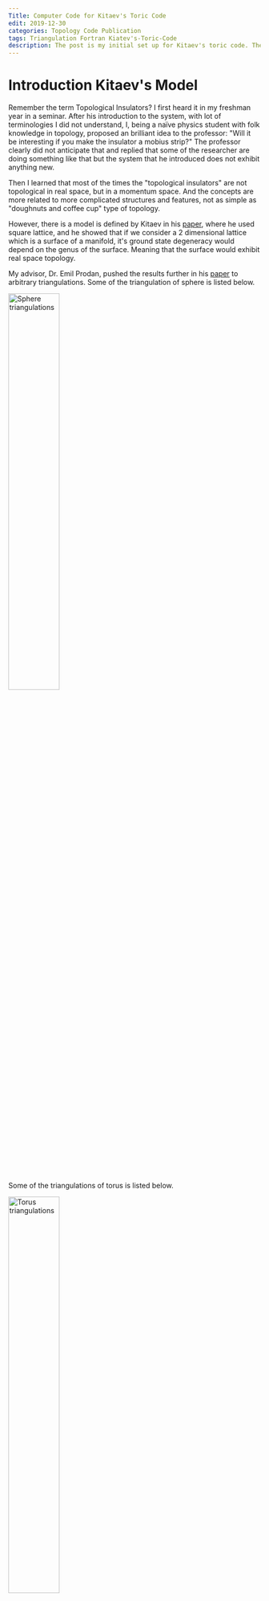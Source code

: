 ```yaml
---
Title: Computer Code for Kitaev's Toric Code
edit: 2019-12-30
categories: Topology Code Publication
tags: Triangulation Fortran Kiatev's-Toric-Code
description: The post is my initial set up for Kitaev's toric code. The work is published on arXiv
---
```


$$
\newcommand{\id}{\mathrm{id}}
\newcommand{\E}{\mathcal E}
\newcommand{\ind}{\mathrm{ind}}
$$

# Introduction Kitaev's Model

Remember the term Topological Insulators? I first heard it in my freshman year in a seminar. After his introduction to the system, with lot of terminologies I did not understand, I, being a naïve physics student with folk knowledge in topology, proposed an brilliant idea to the professor: "Will it be interesting if you make the insulator a mobius strip?" The professor clearly did not anticipate that and replied that some of the researcher are doing something like that but the system that he introduced does not exhibit anything new. 

Then I learned that most of the times the "topological insulators" are not topological in real space, but in a momentum space. And the concepts are more related to more complicated structures and features, not as simple as "doughnuts and coffee cup" type of topology. 

However, there is a model is defined by Kitaev in his [paper](https://arxiv.org/abs/quant-ph/9707021), where he used square lattice, and he showed that if we consider a 2 dimensional lattice which is a surface of a manifold, it's ground state degeneracy would depend on the genus of the surface. Meaning that the surface would exhibit real space topology. 

My advisor, Dr. Emil Prodan, pushed the results further in his [paper](https://arxiv.org/abs/1907.09898) to arbitrary triangulations. Some of the triangulation of sphere is listed below.

<img src="https://raw.githubusercontent.com/yk-liu/yk-liu.github.io/master/_posts/2019-12-30-Computer-Code-for-Toric-Code/assets/Sphere_triangulations.png" alt="Sphere triangulations" width="45%">

Some of the triangulations of torus is listed below.

<img src="https://raw.githubusercontent.com/yk-liu/yk-liu.github.io/master/_posts/2019-12-30-Computer-Code-for-Toric-Code/assets/Torus_triangulations.png" alt="Torus triangulations" width="45%">

What is interesting is that all the ground state's degeneracy is independent of actual triangulation, but dependent of the genus of the system.

# Definition of the Model

We want to study the sum over tensor products
$$
\sum_{x,y}\id\otimes\id \otimes \cdots \otimes\id\otimes A^x\otimes\id\otimes \cdots \otimes\id\otimes A^y\otimes\id\otimes \cdots \id\otimes\id
$$

The tensor product can be grouped as such

$$
(\id\otimes\id \otimes \cdots \otimes\id)\otimes A^x\otimes (\id\otimes \cdots \otimes\id) \otimes A^y\otimes (\id\otimes \cdots \id\otimes\id)
$$


# Analytical Formula


The rule for matrix elements’ tensor product is just

$$
E^{(n)}_{i,j} \otimes E^{(m)}_{k,l} = E^{{mn}}_{(i -1)m+k,(j-1)m +l}
$$

The notation $E^{n}$ is to be interpreted as a matrix elements of dimension $n$ by $n$. 

Then we have the distributivity of tensor products

$$
(A+B)\otimes (C+D) = A\otimes C+A\otimes D+B\otimes C + B\otimes D
$$


That means

$$
\begin{align}
&\id^{n_1} \otimes A^{2} \otimes
\id^{n_2} \otimes A^{1} \otimes
\cdots\otimes
\id^{n_K} \otimes A^{Q} \otimes
\id^{n_K+1} 
\\
&=
\left(\sum_{i_1,j_1}^{n_1} E^{n_1}_{i_1,j_1}\delta_{i_1,j_1} \right)\otimes \left( \sum_{k_1,l_1}^{n} A_{k_1,l_1} E^{n}_{k_1,l_1}\right) \otimes  \left(\sum_{i_2,j_2}^{n_2} E^{n_2}_{i_2,j_2}\delta_{i_2,j_2} \right)\otimes \cdots\\
&=
\left(\sum_{i_1,j_1}^{n_1}\sum_{k_1,l_1}^{n} \delta_{i_1,j_1} E^{n_1}_{i_1,j_1}\otimes A_{k_1,l_1} E^{n}_{k_1,l_1}\right) \otimes  \left(\sum_{i_2,j_2}^{n_2} \delta_{i_2,j_2} E^{n_2}_{i_2,j_2} \right)\otimes \cdots
\\
&=
\left(\sum_{i_1,j_1}^{n_1}\sum_{k_1,l_1}^{n} A_{k_1,l_1}\delta_{i_1,j_1} E^{n_1n}_{n(i_1-1)+k_1,n(j_1-1)+l_1}\right) \otimes  \left(\sum_{i_2,j_2}^{n_2} \delta_{i_2,j_2} E^{n_2}_{i_2,j_2} \right)\otimes \cdots\\
&=
\left(\sum_{i_1,j_1}^{n_1}\sum_{k_1,l_1}^{n}\sum_{i_2,j_2}^{n_2} A_{k_1,l_1}\delta_{i_1,j_1}  \delta_{i_2,j_2}E^{n_1n}_{n(i_1-1)+k_1,n(j_1-1)+l_1} \otimes  E^{n_2}_{i_2,j_2} \right)\otimes \cdots\\
&=
\left(\sum_{i_1,j_1}^{n_1}\sum_{k_1,l_1}^{n}\sum_{i_2,j_2}^{n_2} A_{k_1,l_1}\delta_{i_1,j_1}  \delta_{i_2,j_2}E^{n_1nn_2}_{n_2\left(n(i_1-1)+k_1-1\right)+i_2,n_2(n(j_1-1)+l_1-1)+j_2} \ \right)\otimes \cdots\\
\end{align}
$$

Hence we have

$$
\begin{align}
&\id^{n_1} \otimes A^{2} \otimes
\id^{n_2} \otimes A^{1} \otimes
\cdots\otimes
\id^{n_K} \otimes A^{Q} \otimes
\id^{n_K+1} 
\\
&=
\left(\sum_{i_1,j_1}^{n_1}\sum_{k_1,l_1}^{n}\sum_{i_2,j_2}^{n_2} A_{k_1,l_1}\delta_{i_1,j_1}  \delta_{i_2,j_2}E^{n_1nn_2}_{n_2\left(n(i_1-1)+k_1-1\right)+i_2,n_2(n(j_1-1)+l_1-1)+j_2} \ \right)\otimes \cdots\\
&=
\left(\sum_{i_1}^{n_1}\sum_{i_2}^{n_2} \sum_{k_1,l_1}^{n}A_{k_1,l_1}E^{n_1nn_2}_{n_2\left(n(i_1-1)+k_1-1\right)+i_2,n_2(n(i_1-1)+l_1-1)+i_2} \ \right)\otimes \cdots\\
&=
\left(\sum_{i_1}^{n_1}\sum_{i_2}^{n_2} \sum_{k_1,l_1}^{n}\sum_{k_2,l_2}^{n}A_{k_1,l_1}A_{k_2,l_2}E^{n_1nn_2n}_{n(n_2\left(n(i_1-1)+k_1-1\right)+i_2-1)+k_2,n(n_2(n(i_1-1)+l_1-1)+i_2-1)+l_2} \ \right)\otimes \cdots\\
&=
\left(\sum_{i_1}^{n_1}\sum_{i_2}^{n_2} \sum_{i_3}^{n_3} \sum_{k_1,l_1}^{n} \sum_{k_2,l_2}^{n} A_{k_1,l_1}A_{k_2,l_2}E^{n_1nn_2nn_3}_{n_3(n(n_2\left(n(i_1-1)+k_1-1\right)+i_2-1)+k_2-1)+i_3,n_3(n(n_2(n(i_1-1)+l_1-1)+i_2-1)+l_2-1)+i_3} \ \right)\otimes \cdots\\
\end{align}
$$

We can see that the indices of $E$ are

$$
i_1\\
n(i_1-1)+k_1\\
n_2(n(i_1-1)+k_1-1)+i_2\\
n(n_2(n(i_1-1)+k_1-1)+i_2-1)+k_2\\
n_3(n(n_2(n(i_1-1)+k_1-1)+i_2-1)+k_2-1)+i_3
$$

organizing the last term,

$$
\begin{align}
&n_3(n(n_2(n(i_1-1)+k_1-1)+i_2-1)+k_2-1)+i_3\\
&=n_3nn_2ni_1+n_3nn_2k_1+n_3ni_2+n_3k_2+i_3-n_3nn_2n-n_3nn_2-n_3n-n_3\\
&=n_3nn_2n(i_1+n^{-1}k_1-1-n^{-1})+n_3n(i_2+n^{-1}k_2-1-n^{-1})+i_3\\
\end{align}
$$

we know from induction,

$$
\begin{align}
\ind(i,k)&=\sum_{r=1}^{Q}\left(\prod_{s=Q}^{r+1}n_s n\right)i_r
     +\sum_{r=1}^{Q}\left(\prod_{s=Q}^{r+1}n_s n\right)n^{-1}k_r
     -\sum_{r=1}^{Q}\left(\prod_{s=Q}^{r+1}n_s n\right)(1+n^{-1})
\\
&=\sum_{r=1}^{Q}\left(\prod_{s=Q}^{r+1}n_s n\right)(i_r+n^{-1}k_r-1-n^{-1})
\\
&=\sum_{r=1}^{Q}\left(\prod_{s=Q}^{r+1}n_s n\right)(i_r+(k_r-1)/n-1)
\end{align}
$$

Then we can find

$$
\underbrace{\sum_{i_1}^{n_1}\sum_{i_2}^{n_2}\cdots \sum_{i_{Q+1}}^{n_{Q+1}}}
\underbrace{\sum_{k_1,l_1}^{n}\cdots \sum_{k_K,l_K}^{n}} 
A_{k_1,l_1}A_{k_2,l_2}\cdots A_{k_Q,l_Q}
E^{n^{Q}n_1n_2\cdots n_Q}_{\ind(i,k),\ind(i,l)}\\
$$

# The codes for one configuration

The code would be 

```fortran
do i(1)=1,n(1)
 do i(2)=1,n(2)
  ...
   do i(Q+1)=1,n(Q+1)
   !end of sum over identities depth=Q+1
    do k(1)=1,n
    do l(1)=1,n
     do k(2)=1,n
     do l(2)=1,n
      ...
      ...
       do k(Q)=1,n
       do l(Q)=1,n
       ! end of sum over A's depth=3Q+1
       
        ! generate indices and product of A's
        ind1=0; ind2=0
        prod=1; prodA=1
        do r=1,Q
         do s=r+1,Q ! if r+1.gt.Q, there will be no loop here
          prod = prod*n(s)*n0
         end do
         ind1 = ind1+prod*(i(r)+(k(r)-1)/(n0+0d0)-1)
         ind2 = ind2+prod*(i(r)+(l(r)-1)/(n0+0d0)-1)
         prodA = prodA*A(r,k(r),l(r))
        end do
      
        H(ind1,ind2) = H(ind1,ind2)+prodA
       end do
       end do
      ...
      ...
     end do
     end do
    end do
    end do
    !closure of sum over A's
   end do
  ...
 end do
end do
!closure of sum over indetities
       
```

The problem of the above code is that the number of non-trivial operators $Q$ is **hard coded** and cannot be changed by simply changing $Q=Q+1$. 

# Possible problems of the codes

## The code is too deep

The above code for generating one term of the Hamiltonian needs to be put inside of a loop for generating "configurations" of $n_i$'s, resulting the loop being too deeply nested.

```fortran
do loopn=0,2**L
 ! generate a binary string of length L that has Q 1's in it.
 proc=0
 bin=0
 do i=1,L
  bin(i)=mod((loopn-proc)/2**(i-1),2) 
  proc = proc+bin(i)*2**(i-1)
  if(sum(bin).gt.Q) go to 111 
  ! if there are more than Q 1's we will 
  ! abort this binary conversion and further calculation
 end do
 
 ! generate the n(i)'s according to the binary string
 i=1
 do j=1,L
  if (bin(j).eq.1) then
   n(i) = n0**j
   i=i+1
  end if
 end do
 
 ! current loop depth 1
 ! current loop = 2**L
 
 ! code for generating one configuration 
 ! loop depth 3Q+3
 ! loop = n0**(2*Q)*n0**(L-Q)*(much less than 2**L)
 
 
 111 continue
end do
! Hamiltonian is generated
```

This can be solved by 

## The number $Q$ is hard-coded

The loop

```fortran
do i(1)=1,n(1)
 do i(2)=1,n(2)
  ...
   do i(Q+1)=1,n(Q+1)
```

## Solution

The two above problems can be solved by replacing the nested loops to a "smart conversion".

The idea is to convert the total loop $n^{L-Q}$ to a number such that it's $i$th digit is of base $n(i)$, or better,

$$
n^{L-Q} \rightarrow \overline{i(Q+1)_{\scriptsize n(Q+1)}\cdots i(2)_{\scriptsize n(2)} i(1)_{\scriptsize n(1)}}
$$

The loop over $i()$'s can be replaced by

```fortran
!start the flattened loop
do loopi=1,n0**(L-Q)

 proc=0
 prodn=1
 do r=1,Q+1
  prodn=pordn*n(r) 
  i(r)=mod((loopi-proc)/prodn,n(r)) 
  proc = proc+i(r)*prodn
 end do
 
 ! calculate using the above results
 
end do
```

The loop over $k$ and $l$ will be easily modified in the same way. 

```fortran
do loopk=1,n0**Q

 proc=0
 do r=1,Q
  k(r)=mod((loopk-proc)/n0**(r-1),n0) 
  proc = proc+k(r)*n0**(r-1)
 end do
 
 ! calculate using the above results
 
end do
```

# Final Codes

```fortran
do loopn=0,2**L
 ! generate a binary string of length L that has Q 1's in it.
 proc=0
 bin=0
 do r=1,L
  bin(r)=mod((loopn-proc)/2**(r-1),2) 
  proc = proc+bin(r)*2**(r-1)
  if(sum(bin).gt.Q) go to 111 
  ! if there are more than Q 1's we will 
  ! abort this binary conversion and further calculation
 end do
 
 ! generate the n(i)'s according to the binary string
 i=1
 do j=1,L
  if (bin(j).eq.1) then
   n(i) = n0**j
   i=i+1
  end if
 end do
 
 ! current loop depth 1
 ! current loop = 2**L
 
 !start the flattened loop
 do loopi=1,n0**(L-Q)
  proc=0
  prodn=1
  do r=1,Q+1
   prodn=pordn*n(r) 
   i(r)=mod((loopi-proc)/prodn,n(r)) 
   proc = proc+i(r)*prodn
  end do
  ! i have been generated
  
  do loopk=1,n0**Q
   proc=0 ! it's safe to use r and proc here, they are only one time varable and have no influence on later after the do loop
   do r=1,Q
    k(r)=mod((loopk-proc)/n0**(r-1),n0) 
    proc = proc+k(r)*n0**(r-1)
   end do
   ! k have been generated
   
   do loopl=1,n0**Q
    proc=0
    do r=1,Q
     l(r)=mod((loopl-proc)/n0**(r-1),n0) 
     proc = proc+l(r)*n0**(r-1)
    end do
    ! l have been generated
    
    ind1=0; ind2=0
    prod=1; prodA=1
    do r=1,Q
     do s=r+1,Q ! if r+1.gt.Q, there will be no loop here
      prod = prod*n(s)*n0
     end do
     ind1 = ind1+prod*(i(r)+(k(r)-1)/(n0+0d0)-1)
     ind2 = ind2+prod*(i(r)+(l(r)-1)/(n0+0d0)-1)
     prodA = prodA*A(r,k(r),l(r))
    end do
      
    H(ind1,ind2) = H(ind1,ind2)+prodA
 
   end do ! end of loopl
  end do ! end of loopk
 end do !end of loopi
 111 continue
end do
! Hamiltonian is generateddo loopn=1,2**L
```

## Possible enhancements

- The outmost loop contains a lot of unwanted loops. When $Q$ is small compared to $L$, there are bound to be a lot of wasted resources and jumps. If the `go to` statements breaks the parallelization, we can relabel the qualified `loopn`'s and write that into a much smaller loop.
- In extreme case, we can even compress the entire nested loop into one single big loop using the techniques stated above. But that might result in a code that is hard to understand. 

# Publication

